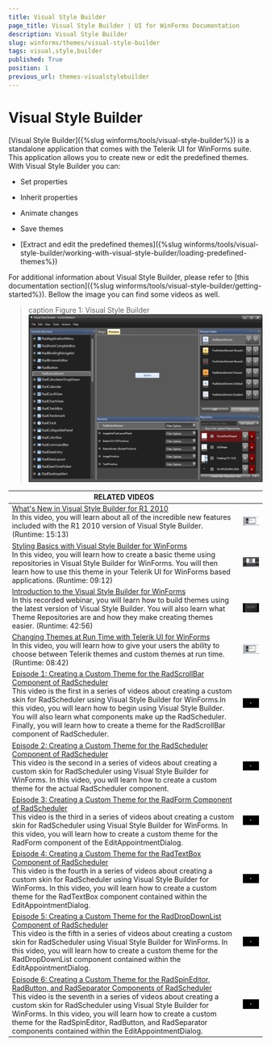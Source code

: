 ```yaml
---
title: Visual Style Builder
page_title: Visual Style Builder | UI for WinForms Documentation
description: Visual Style Builder
slug: winforms/themes/visual-style-builder
tags: visual,style,builder
published: True
position: 1
previous_url: themes-visualstylebuilder
---
```


# Visual Style Builder

[Visual Style Builder]({%slug winforms/tools/visual-style-builder%}) is a standalone application that comes with the Telerik UI for WinForms suite. This application allows you to create new or edit the predefined themes. With Visual Style Builder you can:

* Set properties 

* Inherit properties 

* Animate changes 

* Save themes

* [Extract and edit the predefined themes]({%slug winforms/tools/visual-style-builder/working-with-visual-style-builder/loading-predefined-themes%})


For additional information about Visual Style Builder, please refer to [this documentation section]({%slug winforms/tools/visual-style-builder/getting-started%}). Bellow the image you can find some videos as well.

>caption Figure 1: Visual Style Builder
![themes-visualstylebuilder 010](images/themes-visualstylebuilder010.png)

| RELATED VIDEOS |  |
| ------ | ------ |
|[What's New in Visual Style Builder for R1 2010](http://tv.telerik.com/watch/winforms/visualstylebuilder/whats-new-visual-style-builder-q1-2010)<br>In this video, you will learn about all of the incredible new features included with the R1 2010 version of Visual Style Builder. (Runtime: 15:13)|![themes-visualstylebuilder 008](images/themes-visualstylebuilder008.png)|
|[Styling Basics with Visual Style Builder for WinForms](http://tv.telerik.com/watch/winforms/visualstylebuilder/styling-basics-with-visual-style-builder-winforms)<br>In this video, you will learn how to create a basic theme using repositories in Visual Style Builder for WinForms. You will then learn how to use this theme in your Telerik UI for WinForms based applications. (Runtime: 09:12)|![themes-visualstylebuilder 011](images/themes-visualstylebuilder011.png)|
|[Introduction to the Visual Style Builder for WinForms](http://tv.telerik.com/watch/winforms/visualstylebuilder/introduction-new-visual-style-builder-winforms)<br>In this recorded webinar, you will learn how to build themes using the latest version of Visual Style Builder. You will also learn what Theme Repositories are and how they make creating themes easier. (Runtime: 42:56)|![themes-visualstylebuilder 009](images/themes-visualstylebuilder009.png)
|[Changing Themes at Run Time with Telerik UI for WinForms](http://tv.telerik.com/watch/winforms/visualstylebuilder/changing-themes-at-run-time-with-radcontrols-winforms)<br>In this video, you will learn how to give your users the ability to choose between Telerik themes and custom themes at run time. (Runtime: 08:42)|![themes-visualstylebuilder 008](images/themes-visualstylebuilder008.png)|
|[Episode 1: Creating a Custom Theme for the RadScrollBar Component of RadScheduler](http://tv.telerik.com/watch/winforms/episode-1-creating-custom-skin-for-radscheduler-with-visual-style-builder-for-winforms)<br>This video is the first in a series of videos about creating a custom skin for RadScheduler using Visual Style Builder for WinForms.In this video, you will learn how to begin using Visual Style Builder. You will also learn what components make up the RadScheduler. Finally, you will learn how to create a theme for the RadScrollBar component of RadScheduler.|![themes-visualstylebuilder 001](images/themes-visualstylebuilder001.png)|
|[Episode 2: Creating a Custom Theme for the RadScheduler Component of RadScheduler](http://tv.telerik.com/watch/winforms/episode-2-creating-custom-skin-for-radscheduler-with-visual-style-builder)<br>This video is the second in a series of videos about creating a custom skin for RadScheduler using Visual Style Builder for WinForms. In this video, you will learn how to create a custom theme for the actual RadScheduler component.|![themes-visualstylebuilder 002](images/themes-visualstylebuilder002.png)|
|[Episode 3: Creating a Custom Theme for the RadForm Component of RadScheduler](http://tv.telerik.com/watch/winforms/episode-3-creating-custom-skin-for-radscheduler-with-visual-style-builder-for-winforms)<br>This video is the third in a series of videos about creating a custom skin for RadScheduler using Visual Style Builder for WinForms. In this video, you will learn how to create a custom theme for the RadForm component of the EditAppointmentDialog.|![themes-visualstylebuilder 003](images/themes-visualstylebuilder003.png)|
|[Episode 4: Creating a Custom Theme for the RadTextBox Component of RadScheduler](http://tv.telerik.com/watch/winforms/episode-4-creating-custom-skin-for-radscheduler-with-visual-style-builder-for-winforms)<br>This video is the fourth in a series of videos about creating a custom skin for RadScheduler using Visual Style Builder for WinForms. In this video, you will learn how to create a custom theme for the RadTextBox component contained within the EditAppointmentDialog.|![themes-visualstylebuilder 004](images/themes-visualstylebuilder004.png)|
|[Episode 5: Creating a Custom Theme for the RadDropDownList Component of RadScheduler](http://tv.telerik.com/watch/winforms/episode-5-creating-custom-theme-for-raddropdownlist-component-radscheduler)<br>This video is the fifth in a series of videos about creating a custom skin for RadScheduler using Visual Style Builder for WinForms. In this video, you will learn how to create a custom theme for the RadDropDownList component contained within the EditAppointmentDialog.|![themes-visualstylebuilder 005](images/themes-visualstylebuilder005.png)|
|[Episode 6: Creating a Custom Theme for the RadSpinEditor, RadButton, and RadSeparator Components of RadScheduler](http://tv.telerik.com/watch/winforms/episode-7-creating-custom-theme-for-radspineditor-radbutton-radseparator-components-radscheduler)<br>This video is the seventh in a series of videos about creating a custom skin for RadScheduler using Visual Style Builder for WinForms. In this video, you will learn how to create a custom theme for the RadSpinEditor, RadButton, and RadSeparator components contained within the EditAppointmentDialog.|![themes-visualstylebuilder 007](images/themes-visualstylebuilder007.png)|
